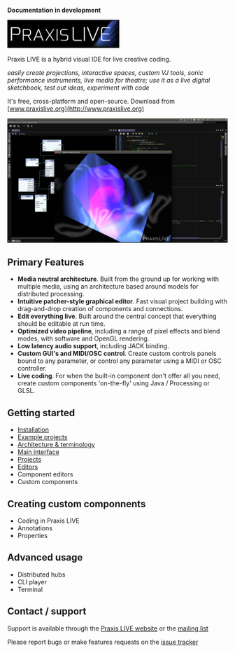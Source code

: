 **Documentation in development**

![Praxis LIVE logo](img/praxislive.png)

Praxis LIVE is a hybrid visual IDE for live creative coding.

_easily create projections, interactive spaces, custom VJ tools, sonic performance instruments, live media for theatre; use it as a live digital sketchbook, test out ideas, experiment with code_

It's free, cross-platform and open-source. Download from [www.praxislive.org](http://www.praxislive.org)

![Praxis LIVE screenshot](img/PL2.jpg)

## Primary Features

* **Media neutral architecture**. Built from the ground up for working with multiple media, using an architecture based around models for distributed processing.
* **Intuitive patcher-style graphical editor**. Fast visual project building with drag-and-drop creation of components and connections.
* **Edit everything live**. Built around the central concept that everything should be editable at run time.
* **Optimized video pipeline**, including a range of pixel effects and blend modes, with software and OpenGL rendering.
* **Low latency audio support**, including JACK binding.
* **Custom GUI's and MIDI/OSC control**. Create custom controls panels bound to any parameter, or control any parameter using a MIDI or OSC controller.
* **Live coding**. For when the built-in component don't offer all you need, create custom components 'on-the-fly' using Java / Processing or GLSL.

## Getting started

* [Installation](installation.md)
* [Example projects](examples.md)
* [Architecture & terminology](architecture.md)
* [Main interface](main-interface.md)
* [Projects](projects.md)
* [Editors](editors.md)
* Component editors
* Custom components

## Creating custom componnents

* Coding in Praxis LIVE
* Annotations
* Properties

## Advanced usage

* Distributed hubs
* CLI player
* Terminal

## Contact / support

Support is available through the [Praxis LIVE website](http://www.praxislive.org) or the [mailing list](http://groups.google.com/d/forum/praxis-live)

Please report bugs or make features requests on the [issue tracker](https://github.com/praxis-live/support/issues)



